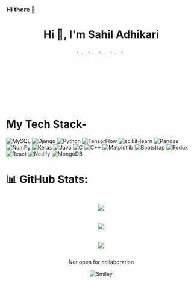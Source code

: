 ### Hi there 👋

<!--
**Sahilopl/Sahilopl** is a ✨ _special_ ✨ repository because its `README.md` (this file) appears on your GitHub profile.

Here are some ideas to get you started:

- 🔭 I’m currently working on ...
- 🌱 I’m currently learning ...
- 👯 I’m looking to collaborate on ...
- 🤔 I’m looking for help with ...
- 💬 Ask me about ...
- 📫 How to reach me: ...
- 😄 Pronouns: ...
- ⚡ Fun fact: ...
-->



<h1 align="center">Hi 👋, I'm Sahil Adhikari </h1>





<p align="center">
     

  <a href="https://www.linkedin.com/in/sahil-adhikari-57b445250/">
   <img src="https://img.icons8.com/?size=512&id=60ZV_wYC0BM2&format=png" width="3.5%"/>
    </a><span>&nbsp;</span>
  <a href="https://twitter.com/">
    <img src="https://img.icons8.com/?size=512&id=68193&format=png" width="3.5%"/>
  </a><span>&nbsp;</span>
  <a href="https://www.instagram.com/">
    <img src="https://img.icons8.com/?size=512&id=hFoVFpm6gl9A&format=png" width="3.5%"/>
  </a><span>&nbsp;</span>
  <a href="mailto:sa2513@srmist.edu.in">
    <img src="https://img.icons8.com/?size=512&id=nQ4dZIRCI0nW&format=png" width="3.5%"/>
  </a><span>&nbsp;</span>
 
   <img src="https://img.icons8.com/?size=512&id=VlAoafiMkWGe&format=png" width="3.5%"/>
    </a><span>&nbsp;</span>
  
  

   
      
# My Tech Stack-
![MySQL](https://img.shields.io/badge/mysql-%2300f.svg?style=for-the-badge&logo=mysql&logoColor=white)
![Django](https://img.shields.io/badge/Django-%23092E20.svg?style=for-the-badge&logo=Django&logoColor=white)
![Python](https://img.shields.io/badge/python-3670A0?style=for-the-badge&logo=python&logoColor=ffdd54)
![TensorFlow](https://img.shields.io/badge/TensorFlow-%23FF6F00.svg?style=for-the-badge&logo=TensorFlow&logoColor=white)
![scikit-learn](https://img.shields.io/badge/scikit--learn-%23F7931E.svg?style=for-the-badge&logo=scikit-learn&logoColor=white)
![Pandas](https://img.shields.io/badge/pandas-%23150458.svg?style=for-the-badge&logo=pandas&logoColor=white)
![NumPy](https://img.shields.io/badge/numpy-%23013243.svg?style=for-the-badge&logo=numpy&logoColor=white)
![Keras](https://img.shields.io/badge/Keras-%23D00000.svg?style=for-the-badge&logo=Keras&logoColor=white)
![Java](https://img.shields.io/badge/Java-%23ED8B00.svg?style=for-the-badge&logo=java&logoColor=white)
![C](https://img.shields.io/badge/c-%2300599C.svg?style=for-the-badge&logo=c&logoColor=white)
![C++](https://img.shields.io/badge/C++-%2300599C.svg?style=for-the-badge&logo=c%2B%2B&logoColor=white)
![Matplotlib](https://img.shields.io/badge/Matplotlib-%2300599C.svg?style=for-the-badge&logo=python&logoColor=white)
![Bootstrap](https://img.shields.io/badge/Bootstrap-563D7C?style=for-the-badge&logo=bootstrap&logoColor=white)
![Redux](https://img.shields.io/badge/Redux-593D88?style=for-the-badge&logo=redux&logoColor=white)
![React](https://img.shields.io/badge/React-20232A?style=for-the-badge&logo=react&logoColor=61DAFB)
![Netlify](https://img.shields.io/badge/Netlify-00C7B7?style=for-the-badge&logo=netlify&logoColor=white)
![MongoDB](https://img.shields.io/badge/MongoDB-4EA94B?style=for-the-badge&logo=mongodb&logoColor=white)
# 📊 GitHub Stats:
<h1 align=center>
  
![](https://github-readme-stats.vercel.app/api?username=Sahilopl&theme=transparent&hide_border=false&include_all_commits=true&count_private=true)<br/><br/>
![](https://github-readme-streak-stats.herokuapp.com/?user=Sahilopl&theme=transparent&hide_border=false)<br/><br/>
![](https://github-readme-stats.vercel.app/api/top-langs/username=SahiloplL&theme=transparent&hide_border=false&include_all_commits=true&count_private=true&layout=compact)

</h1>
	
	
	
<p align="center">
	Not open for collaboration
</p>

     



   
<div align="center">

<div>
<img src="https://github.com/fnky/fnky/raw/fnky/img/smile.gif" alt="Smiley" align="center">
</div>
</div>
